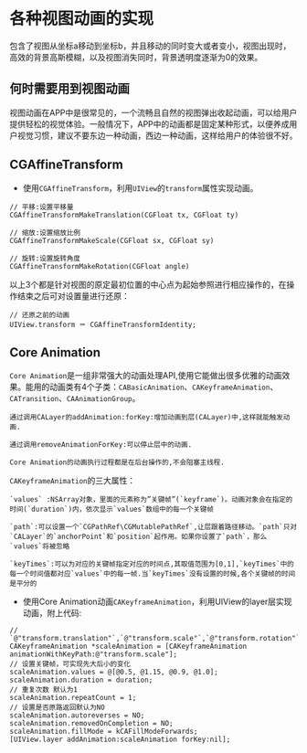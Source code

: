 # 各种视图动画的实现
包含了视图从坐标a移动到坐标b，并且移动的同时变大或者变小，视图出现时，高效的背景高斯模糊，以及视图消失同时，背景透明度逐渐为0的效果。
## 何时需要用到视图动画
视图动画在APP中是很常见的，一个流畅且自然的视图弹出收起动画，可以给用户提供轻松的视觉体验。一般情况下，APP中的动画都是固定某种形式，以便养成用户视觉习惯，建议不要东边一种动画，西边一种动画，这样给用户的体验很不好。
## CGAffineTransform
* 使用`CGAffineTransform`，利用`UIView`的`transform`属性实现动画。
```Objc
// 平移:设置平移量
CGAffineTransformMakeTranslation(CGFloat tx, CGFloat ty)
```
```Objc
// 缩放:设置缩放比例
CGAffineTransformMakeScale(CGFloat sx, CGFloat sy)
```
```Objc
// 旋转:设置旋转角度
CGAffineTransformMakeRotation(CGFloat angle)
```
以上3个都是针对视图的原定最初位置的中心点为起始参照进行相应操作的，在操作结束之后可对设置量进行还原：<br>
```Objc
// 还原之前的动画
UIView.transform ＝ CGAffineTransformIdentity;
```
## Core Animation
`Core Animation`是一组非常强大的动画处理API,使用它能做出很多优雅的动画效果。能用的动画类有4个子类：`CABasicAnimation`、`CAKeyframeAnimation`、`CATransition`、`CAAnimationGroup`。
```
通过调用CALayer的addAnimation:forKey:增加动画到层(CALayer)中,这样就能触发动画.
```
```
通过调用removeAnimationForKey:可以停止层中的动画.
```
```
Core Animation的动画执行过程都是在后台操作的,不会阻塞主线程.
```
`CAKeyframeAnimation`的三大属性：
```
`values` :NSArray对象，里面的元素称为”关键帧”(`keyframe`)。动画对象会在指定的时间(`duration`)内，依次显示`values`数组中的每一个关键帧
```
```
`path`:可以设置一个`CGPathRef\CGMutablePathRef`,让层跟着路径移动。`path`只对`CALayer`的`anchorPoint`和`position`起作用。如果你设置了`path`，那么`values`将被忽略
```
```
`keyTimes`:可以为对应的关键帧指定对应的时间点,其取值范围为[0,1],`keyTimes`中的每一个时间值都对应`values`中的每一帧.当`keyTimes`没有设置的时候,各个关键帧的时间是平分的
```

* 使用Core Animation动画`CAKeyframeAnimation`，利用UIView的layer层实现动画，附上代码:
```Objc
// `@"transform.translation"`,`@"transform.scale"`,`@"transform.rotation"`
CAKeyframeAnimation *scaleAnimation = [CAKeyframeAnimation animationWithKeyPath:@"transform.scale"];
// 设置关键帧，可实现先大后小的变化
scaleAnimation.values = @[@0.5, @1.15, @0.9, @1.0];
scaleAnimation.duration = duration;
// 重复次数 默认为1
scaleAnimation.repeatCount = 1;
// 设置是否原路返回默认为NO
scaleAnimation.autoreverses = NO;
scaleAnimation.removedOnCompletion = NO;
scaleAnimation.fillMode = kCAFillModeForwards;
[UIView.layer addAnimation:scaleAnimation forKey:nil];
```
